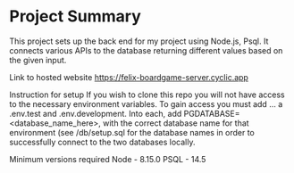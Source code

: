 # Project Summary

This project sets up the back end for my project using Node.js, Psql. It connects various APIs to the database returning different values based on the given input.

Link to hosted website
https://felix-boardgame-server.cyclic.app

Instruction for setup
If you wish to clone this repo you will not have access to the necessary environment variables. To gain access you must add ... a .env.test and .env.development. Into each, add PGDATABASE=<database_name_here>, with the correct database name for that environment (see /db/setup.sql for the database names in order to successfully connect to the two databases locally.

Minimum versions required
Node - 8.15.0 PSQL - 14.5
